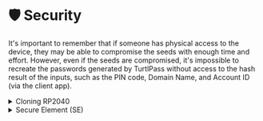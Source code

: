 # 🛡️ Security

It's important to remember that if someone has physical access to the device, they may be able to compromise the seeds with enough time and effort. However, even if the seeds are compromised, it's impossible to recreate the passwords generated by TurtlPass without access to the hash result of the inputs, such as the PIN code, Domain Name, and Account ID (via the client app).

<details>

<summary>Cloning RP2040</summary>

It is important to note that the firmware binary on the Raspberry Pi Pico RP2040 can be easily extracted using [picotool](https://github.com/raspberrypi/picotool) due to its utilization of external ROM.

Example of how to do just that:

```
$ picotool save firmware.uf2

Saving file: [==============================]  100%
Wrote 369000 bytes to firmware.uf2
```

</details>

<details>

<summary>Secure Element (SE)</summary>

Using a secure element such as the **ATECC608A/B** or **OPTIGA Trust X/M** for password generation can be a secure solution due to its physical tamper-resistance and isolation from the rest of the system. However, there are limitations to consider such as the difficulty in using them across multiple devices or platforms, and lack of backup or recovery options in case of loss or damage. Additionally, it may be difficult to manage and control access to the password in situations where multiple users need to access it.

</details>
